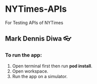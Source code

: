 # NYTimes-APIs
For Testing APIs of NYTimes

## Mark Dennis Diwa 👓

### To run the app:

1. Open terminal first then run **pod install**.
2. Open workspace.
3. Run the app on a simulator.
